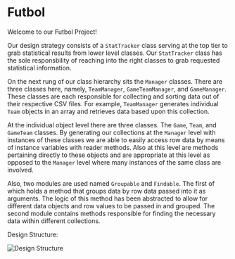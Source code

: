 # Futbol
Welcome to our Futbol Project!

Our design strategy consists of a `StatTracker` class serving at the top tier to grab statistical results from lower level classes. Our `StatTracker` class has the sole responsbility of reaching into the right classes to grab requested statistical information.

On the next rung of our class hierarchy sits the `Manager` classes. There are three classes here, namely, `TeamManager`, `GameTeamManager`, and `GameManager`. These classes are each responsible for collecting and sorting data out of their respective CSV files. For example, `TeamManager` generates individual `Team` objects in an array and retrieves data based upon this collection.

At the individual object level there are three classes. The `Game`, `Team`, and `GameTeam` classes. By generating our collections at the `Manager` level with instances of these classes we are able to easily access row data by means of instance variables with reader methods. Also at this level are methods pertaining directly to these objects and are appropriate at this level as opposed to the `Manager` level where many instances of the same class are involved.

Also, two modules are used named `Groupable` and `Findable`. The first of which holds a method that groups data by row data passed into it as arguments. The logic of this method has been abstracted to allow for different data objects and row values to be passed in and grouped. The second module contains methods responsible for finding the necessary data within different collections.

Design Structure:

![Design Structure][logo]

[logo]: https://user-images.githubusercontent.com/56360157/93395257-ce373800-f832-11ea-8016-4a56e5e9af1f.jpeg "Design Structure"
